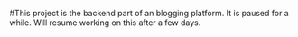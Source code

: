 #This project is the backend part of an blogging platform. It is paused for a while. Will resume working on this after a few days.